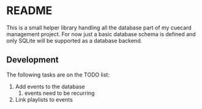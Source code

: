 # README

This is a small helper library handling all the database part of my cuecard management project. For now
just a basic database schema is defined and only SQLite will be supported as
a database backend.


## Development

The following tasks are on the TODO list:

1. Add events to the database
    1. events need to be recurring
1. Link playlists to events
